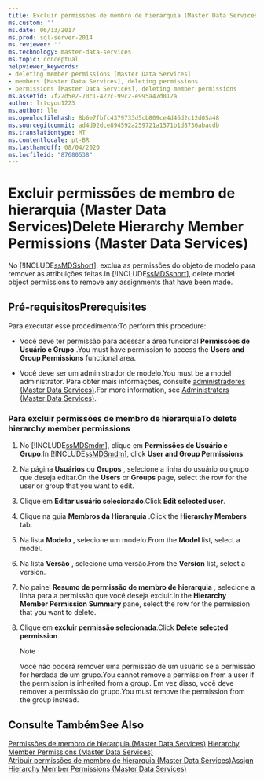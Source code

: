 ```yaml
---
title: Excluir permissões de membro de hierarquia (Master Data Services) | Microsoft Docs
ms.custom: ''
ms.date: 06/13/2017
ms.prod: sql-server-2014
ms.reviewer: ''
ms.technology: master-data-services
ms.topic: conceptual
helpviewer_keywords:
- deleting member permissions [Master Data Services]
- members [Master Data Services], deleting permissions
- permissions [Master Data Services], deleting member permissions
ms.assetid: 7f22d5e2-70c1-422c-99c2-e995a47d812a
author: lrtoyou1223
ms.author: lle
ms.openlocfilehash: 8b6e7fbfc4379733d5cb809ce4d46d2c12d05a48
ms.sourcegitcommit: ad4d92dce894592a259721a1571b1d8736abacdb
ms.translationtype: MT
ms.contentlocale: pt-BR
ms.lasthandoff: 08/04/2020
ms.locfileid: "87680538"
---
```

# <a name="delete-hierarchy-member-permissions-master-data-services"></a><span data-ttu-id="17cd3-102">Excluir permissões de membro de hierarquia (Master Data Services)</span><span class="sxs-lookup"><span data-stu-id="17cd3-102">Delete Hierarchy Member Permissions (Master Data Services)</span></span>
  <span data-ttu-id="17cd3-103">No [!INCLUDE[ssMDSshort](../includes/ssmdsshort-md.md)], exclua as permissões do objeto de modelo para remover as atribuições feitas.</span><span class="sxs-lookup"><span data-stu-id="17cd3-103">In [!INCLUDE[ssMDSshort](../includes/ssmdsshort-md.md)], delete model object permissions to remove any assignments that have been made.</span></span>  
  
## <a name="prerequisites"></a><span data-ttu-id="17cd3-104">Pré-requisitos</span><span class="sxs-lookup"><span data-stu-id="17cd3-104">Prerequisites</span></span>  
 <span data-ttu-id="17cd3-105">Para executar esse procedimento:</span><span class="sxs-lookup"><span data-stu-id="17cd3-105">To perform this procedure:</span></span>  
  
-   <span data-ttu-id="17cd3-106">Você deve ter permissão para acessar a área funcional **Permissões de Usuário e Grupo** .</span><span class="sxs-lookup"><span data-stu-id="17cd3-106">You must have permission to access the **Users and Group Permissions** functional area.</span></span>  
  
-   <span data-ttu-id="17cd3-107">Você deve ser um administrador de modelo.</span><span class="sxs-lookup"><span data-stu-id="17cd3-107">You must be a model administrator.</span></span> <span data-ttu-id="17cd3-108">Para obter mais informações, consulte [administradores &#40;Master Data Services&#41;](administrators-master-data-services.md).</span><span class="sxs-lookup"><span data-stu-id="17cd3-108">For more information, see [Administrators &#40;Master Data Services&#41;](administrators-master-data-services.md).</span></span>  
  
### <a name="to-delete-hierarchy-member-permissions"></a><span data-ttu-id="17cd3-109">Para excluir permissões de membro de hierarquia</span><span class="sxs-lookup"><span data-stu-id="17cd3-109">To delete hierarchy member permissions</span></span>  
  
1.  <span data-ttu-id="17cd3-110">No [!INCLUDE[ssMDSmdm](../includes/ssmdsmdm-md.md)], clique em **Permissões de Usuário e Grupo**.</span><span class="sxs-lookup"><span data-stu-id="17cd3-110">In [!INCLUDE[ssMDSmdm](../includes/ssmdsmdm-md.md)], click **User and Group Permissions**.</span></span>  
  
2.  <span data-ttu-id="17cd3-111">Na página **Usuários** ou **Grupos** , selecione a linha do usuário ou grupo que deseja editar.</span><span class="sxs-lookup"><span data-stu-id="17cd3-111">On the **Users** or **Groups** page, select the row for the user or group that you want to edit.</span></span>  
  
3.  <span data-ttu-id="17cd3-112">Clique em **Editar usuário selecionado**.</span><span class="sxs-lookup"><span data-stu-id="17cd3-112">Click **Edit selected user**.</span></span>  
  
4.  <span data-ttu-id="17cd3-113">Clique na guia **Membros da Hierarquia** .</span><span class="sxs-lookup"><span data-stu-id="17cd3-113">Click the **Hierarchy Members** tab.</span></span>  
  
5.  <span data-ttu-id="17cd3-114">Na lista **Modelo** , selecione um modelo.</span><span class="sxs-lookup"><span data-stu-id="17cd3-114">From the **Model** list, select a model.</span></span>  
  
6.  <span data-ttu-id="17cd3-115">Na lista **Versão** , selecione uma versão.</span><span class="sxs-lookup"><span data-stu-id="17cd3-115">From the **Version** list, select a version.</span></span>  
  
7.  <span data-ttu-id="17cd3-116">No painel **Resumo de permissão de membro de hierarquia** , selecione a linha para a permissão que você deseja excluir.</span><span class="sxs-lookup"><span data-stu-id="17cd3-116">In the **Hierarchy Member Permission Summary** pane, select the row for the permission that you want to delete.</span></span>  
  
8.  <span data-ttu-id="17cd3-117">Clique em **excluir permissão selecionada**.</span><span class="sxs-lookup"><span data-stu-id="17cd3-117">Click **Delete selected permission**.</span></span>  
  
    > [!NOTE]  
    >  <span data-ttu-id="17cd3-118">Você não poderá remover uma permissão de um usuário se a permissão for herdada de um grupo.</span><span class="sxs-lookup"><span data-stu-id="17cd3-118">You cannot remove a permission from a user if the permission is inherited from a group.</span></span> <span data-ttu-id="17cd3-119">Em vez disso, você deve remover a permissão do grupo.</span><span class="sxs-lookup"><span data-stu-id="17cd3-119">You must remove the permission from the group instead.</span></span>  
  
## <a name="see-also"></a><span data-ttu-id="17cd3-120">Consulte Também</span><span class="sxs-lookup"><span data-stu-id="17cd3-120">See Also</span></span>  
 <span data-ttu-id="17cd3-121">[Permissões de membro de hierarquia &#40;Master Data Services&#41;](../../2014/master-data-services/hierarchy-member-permissions-master-data-services.md) </span><span class="sxs-lookup"><span data-stu-id="17cd3-121">[Hierarchy Member Permissions &#40;Master Data Services&#41;](../../2014/master-data-services/hierarchy-member-permissions-master-data-services.md) </span></span>  
 [<span data-ttu-id="17cd3-122">Atribuir permissões de membro de hierarquia &#40;Master Data Services&#41;</span><span class="sxs-lookup"><span data-stu-id="17cd3-122">Assign Hierarchy Member Permissions &#40;Master Data Services&#41;</span></span>](../../2014/master-data-services/assign-hierarchy-member-permissions-master-data-services.md)  
  
  

